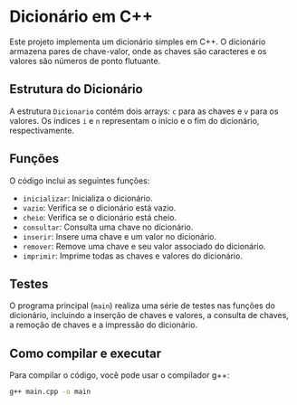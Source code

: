 # Dicionário em C++

Este projeto implementa um dicionário simples em C++. O dicionário armazena pares de chave-valor, onde as chaves são caracteres e os valores são números de ponto flutuante.

## Estrutura do Dicionário

A estrutura `Dicionario` contém dois arrays: `c` para as chaves e `v` para os valores. Os índices `i` e `n` representam o início e o fim do dicionário, respectivamente.

## Funções

O código inclui as seguintes funções:

- `inicializar`: Inicializa o dicionário.
- `vazio`: Verifica se o dicionário está vazio.
- `cheio`: Verifica se o dicionário está cheio.
- `consultar`: Consulta uma chave no dicionário.
- `inserir`: Insere uma chave e um valor no dicionário.
- `remover`: Remove uma chave e seu valor associado do dicionário.
- `imprimir`: Imprime todas as chaves e valores do dicionário.

## Testes

O programa principal (`main`) realiza uma série de testes nas funções do dicionário, incluindo a inserção de chaves e valores, a consulta de chaves, a remoção de chaves e a impressão do dicionário.

## Como compilar e executar

Para compilar o código, você pode usar o compilador g++:

```bash
g++ main.cpp -o main
